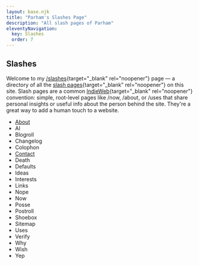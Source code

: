 ```yaml
---
layout: base.njk
title: "Parham's Slashes Page"
description: "All slash pages of Parham"
eleventyNavigation:
  key: Slashes
  order: 7
---
```


## Slashes

Welcome to my [/slashes](https://flamedfury.com/slashes){target="_blank" rel="noopener"} page — a directory of all the [slash pages](https://slashpages.net){target="_blank" rel="noopener"} on this site. Slash pages are a common [IndieWeb](https://indieweb.org){target="_blank" rel="noopener"} convention: simple, root-level pages like /now, /about, or /uses that share personal insights or useful info about the person behind the site. They're a great way to add a human touch to a website.

- [About](/about)
- AI
- Blogroll
- Changelog
- Colophon
- [Contact](/contact)
- Death
- Defaults
- Ideas
- Interests
- Links
- Nope
- Now
- Posse
- Postroll
- Shoebox
- Sitemap
- Uses
- Verify
- Why
- Wish
- Yep
